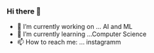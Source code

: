 ### Hi there 👋
- 🔭 I’m currently working on ... AI and ML
- 🌱 I’m currently learning ...Computer Science 
- 📫 How to reach me: ... instagramm 
<!--
**abhiinavjain/abhiinavjain** is a ✨ _special_ ✨ repository because its `README.md` (this file) appears on your GitHub profile.

Here are some ideas to get you started:

- 🔭 I’m currently working on ... AI and ML
- 🌱 I’m currently learning ...Computer Science 
- 📫 How to reach me: ... instagramm 
-->
